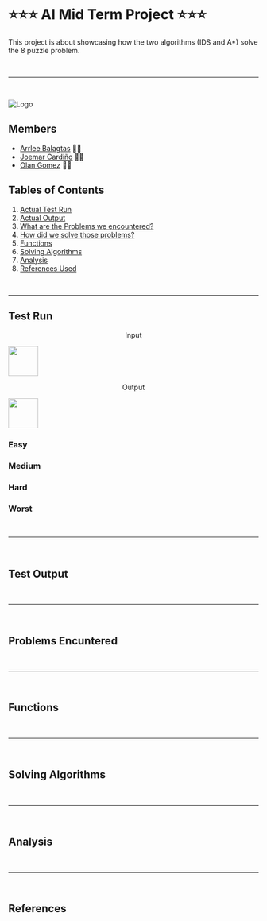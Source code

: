 # ⭐️⭐️⭐️ **AI Mid Term Project** ⭐️⭐️⭐️

This project is about showcasing how the two algorithms (IDS and A*) solve the 8 puzzle problem.

<br>

---

<br>

![Logo](https://static.vecteezy.com/system/resources/previews/000/371/208/original/vector-welcome-hand-drawn-text.jpg)

## Members

- [Arrlee Balagtas](https://www.facebook.com/100004747590876/ "Arrlee Balagtas") ✌🏻
- [Joemar Cardiño](https://github.com/joemar25 "Joemar's Github") 👋🏻
- [Olan Gomez](https://github.com/AdrianJones23 "Olan Gomez") 🤙🏻

## Tables of Contents

1. [Actual Test Run](#test-run)
2. [Actual Output](#the-output)
3. [What are the Problems we encountered?](#problems-encuntered)
4. [How did we solve those problems?](#solving-problems)
5. [Functions](#functions)
6. [Solving Algorithms](#solving-algorithms)
7. [Analysis](#analysis)
8. [References Used](#references)

<br>

---

## Test Run

<p align="center"> Input </p>

<img src="/includes/images/easy-in.PNG" height="60" width="60" >

<p align="center"> Output </p>

<img src="/includes/images/easy-out.PNG" height="60" width="60" >

### Easy

### Medium

### Hard

### Worst

<br>

---

<br>

## Test Output

<br>

---

<br>

## Problems Encuntered

<br>

---

<br>

## Functions

<br>

---

<br>

## Solving Algorithms

<br>

---

<br>

## Analysis

<br>

---

<br>

## References
